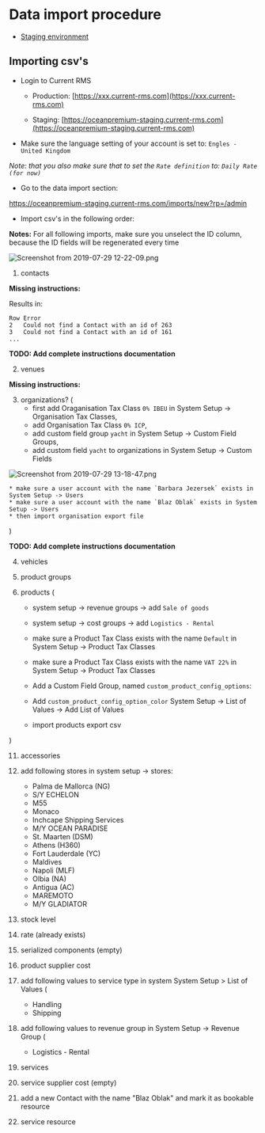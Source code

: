 # Data import procedure

- [Staging environment](https://oceanpremium-staging.current-rms.com/)

## Importing csv's

- Login to Current RMS

    * Production: [https://xxx.current-rms.com](https://xxx.current-rms.com)

    * Staging: [https://oceanpremium-staging.current-rms.com](https://oceanpremium-staging.current-rms.com)

- Make sure the language setting of your account is set to: `Engles - United Kingdom`

_Note: that you also make sure that to set the `Rate definition` to: `Daily Rate (for now)`_

- Go to the data import section:

https://oceanpremium-staging.current-rms.com/imports/new?rp=/admin

- Import csv's in the following order:

**Notes:**
For all following imports, make sure you unselect the ID column, because the ID fields will be regenerated every time

![Screenshot from 2019-07-29 12-22-09.png](https://bitbucket.org/repo/qEd965M/images/2126575434-Screenshot%20from%202019-07-29%2012-22-09.png)

1. contacts

**Missing instructions:**

Results in:

```
Row	Error
2	Could not find a Contact with an id of 263
3	Could not find a Contact with an id of 161
...
```

**TODO: Add complete instructions documentation**

2. venues

**Missing instructions:**

3. organizations? (
    * first add Oraganisation Tax Class `0% IBEU` in System Setup -> Organisation Tax Classes,
    * add Organisation Tax Class `0% ICP`,
    * add custom field group `yacht` in System Setup -> Custom Field Groups,
    * add custom field `yacht` to organizations in System Setup -> Custom Fields

![Screenshot from 2019-07-29 13-18-47.png](https://bitbucket.org/repo/qEd965M/images/35234584-Screenshot%20from%202019-07-29%2013-18-47.png)

    * make sure a user account with the name `Barbara Jezersek` exists in System Setup -> Users
    * make sure a user account with the name `Blaz Oblak` exists in System Setup -> Users
    * then import organisation export file
)

**TODO: Add complete instructions documentation**

4. vehicles

5. product groups

6. products (
    * system setup -> revenue groups -> add `Sale of goods`
    * system setup -> cost groups -> add `Logistics - Rental`
    * make sure a Product Tax Class exists with the name `Default` in System Setup -> Product Tax Classes
    * make sure a Product Tax Class exists with the name `VAT 22%` in System Setup -> Product Tax Classes
   
    * Add a Custom Field Group, named `custom_product_config_options`:
    * Add `custom_product_config_option_color` System Setup -> List of Values -> Add List of Values
    * import products export csv

)




11. accessories


12. add following stores in system setup -> stores:
    * Palma de Mallorca (NG)
    * S/Y ECHELON
    * M55
    * Monaco
    * Inchcape Shipping Services
    * M/Y OCEAN PARADISE
    * St. Maarten (DSM)
    * Athens (H360)
    * Fort Lauderdale (YC)
    * Maldives
    * Napoli (MLF)
    * Olbia (NA)
    * Antigua (AC)
    * MAREMOTO
    * M/Y GLADIATOR
13. stock level
14. rate (already exists)
15. serialized components (empty)
16. product supplier cost
17. add following values to service type in system System Setup > List of Values (
    * Handling
    * Shipping
18. add following values to revenue group in System Setup -> Revenue Group (
    * Logistics - Rental
19. services
20. service supplier cost (empty)
21. add a new Contact with the name "Blaz Oblak" and mark it as bookable resource
22. service resource